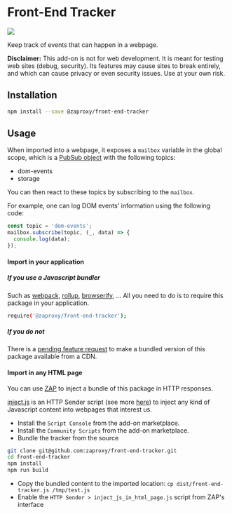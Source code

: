 # Front-End Tracker

![](https://api.travis-ci.com/zaproxy/front-end-tracker.svg?branch=master)

Keep track of events that can happen in a webpage.

**Disclaimer:**
This add-on is not for web development. It is meant for testing web sites (debug, security). Its features may cause sites to break entirely, and which can cause privacy or even security issues. Use at your own risk.


## Installation

```bash
npm install --save @zaproxy/front-end-tracker
```

## Usage

When imported into a webpage, it exposes a `mailbox` variable in the global scope, which is a [PubSub object](https://github.com/mroderick/PubSubJS) with the following topics:
  * dom-events
  * storage

You can then react to these topics by subscribing to the `mailbox`.

For example, one can log DOM events' information using the following code:

```javascript
const topic = 'dom-events';
mailbox.subscribe(topic, (_, data) => {
  console.log(data);
});
```


#### Import in your application

##### If you use a Javascript bundler

Such as [webpack](https://webpack.github.io/), [rollup](https://rollupjs.org/guide/en), [browserify](http://browserify.org/), ...
All you need to do is to require this package in your application.

```bash
require('@zaproxy/front-end-tracker');
```


##### If you do not

There is a [pending feature request](https://github.com/zaproxy/front-end-tracker/issues/5) to make a bundled version of this package available from a CDN.


#### Import in any HTML page

You can use [ZAP](https://github.com/zaproxy/zaproxy/#-owasp-zap) to inject a bundle of this package in HTTP responses.

[inject.js](https://github.com/zaproxy/community-scripts/blob/master/httpsender/inject_js_in_html_page.js) is an HTTP Sender script (see more [here](https://github.com/zaproxy/community-scripts/tree/master/httpsender)) to inject any kind of Javascript content into webpages that interest us.

  * Install the `Script Console` from the add-on marketplace.
  * Install the `Community Scripts` from the add-on marketplace.
  * Bundle the tracker from the source
  ```bash
  git clone git@github.com:zaproxy/front-end-tracker.git
  cd front-end-tracker
  npm install
  npm run build
  ```
  * Copy the bundled content to the imported location: `cp dist/front-end-tracker.js /tmp/test.js`
  * Enable the `HTTP Sender > inject_js_in_html_page.js` script from ZAP's interface
